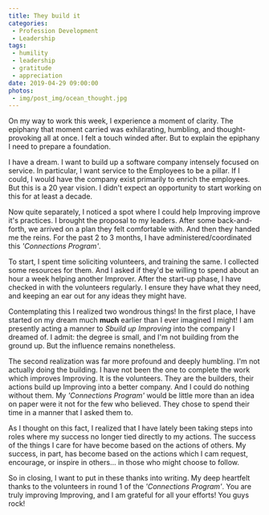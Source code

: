 ```yaml
---
title: They build it
categories:
 - Profession Development
 - Leadership
tags:
 - humility
 - leadership
 - gratitude
 - appreciation
date: 2019-04-29 09:00:00
photos: 
 - img/post_img/ocean_thought.jpg
---
```

On my way to work this week, I experience a moment of clarity. The epiphany that moment carried was exhilarating, humbling, and thought-provoking all at once. I felt a touch winded after. But to explain the epiphany I need to prepare a foundation.

I have a dream. I want to build up a software company intensely focused on service. In particular, I want service to the Employees to be a pillar. If I could, I would have the company exist primarily to enrich the employees. But this is a 20 year vision. I didn't expect an opportunity to start working on this for at least a decade.

Now quite separately, I noticed a spot where I could help Improving improve it's practices. I brought the proposal to my leaders. After some back-and-forth, we arrived on a plan they felt comfortable with. And then they handed me the reins. For the past 2 to 3 months, I have administered/coordinated this _'Connections Program'_. 

To start, I spent time soliciting volunteers, and training the same. I collected some resources for them. And I asked if they'd be willing to spend about an hour a week helping another Improver. After the start-up phase, I have checked in with the volunteers regularly. I ensure they have what they need, and keeping an ear out for any ideas they might have.

Contemplating this I realized two wondrous things! In the first place, I have started on my dream much __much__ earlier than I ever imagined I might! I am presently acting a manner to _Sbuild up Improving_ into the company I dreamed of. I admit: the degree is small, and I'm not building from the ground up. But the influence remains nonetheless.

The second realization was far more profound and deeply humbling. I'm not actually doing the building. I have not been the one to complete the work which improves Improving. It is the volunteers. They are the builders, their actions build up Improving into a better company. And I could do nothing without them. My _'Connections Program'_ would be little more than an idea on paper were it not for the few who believed. They chose to spend their time in a manner that I asked them to.

As I thought on this fact, I realized that I have lately been taking steps into roles where my success no longer tied directly to my actions. The success of the things I care for have become based on the actions of others. My success, in part, has become based on the actions which I cam request, encourage, or inspire in others... in those who might choose to follow.

So in closing, I want to put in these thanks into writing. My deep heartfelt thanks to the volunteers in round 1 of the _'Connections Program'_. You are truly improving Improving, and I am grateful for all your efforts! You guys rock!